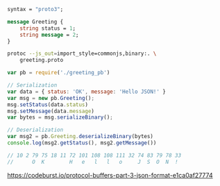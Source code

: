 ```protobuf
syntax = "proto3";

message Greeting {
    string status = 1; 
    string message = 2;
}
```

```bash
protoc --js_out=import_style=commonjs,binary:. \
    greeting.proto
```

```javascript
var pb = require('./greeting_pb')

// Serialization
var data = { status: 'OK', message: 'Hello JSON!' }
var msg = new pb.Greeting();
msg.setStatus(data.status)
msg.setMessage(data.message)
var bytes = msg.serializeBinary();

// Deserialization
var msg2 = pb.Greeting.deserializeBinary(bytes)
console.log(msg2.getStatus(), msg2.getMessage())

// 10 2 79 75 18 11 72 101 108 108 111 32 74 83 79 78 33
//      O  K        H   e   l   l   o     J  S  O  N  !
```

https://codeburst.io/protocol-buffers-part-3-json-format-e1ca0af27774


